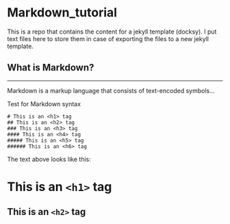 # Markdown_tutorial
This is a repo that contains the content for a jekyll template (docksy). I put text files here to store them in case of exporting the files to a new jekyll template. 

## What is Markdown?
---

Markdown is a markup language that consists of text-encoded symbols...

Test for Markdown syntax

```
# This is an <h1> tag
## This is an <h2> tag
### This is an <h3> tag
#### This is an <h4> tag
##### This is an <h5> tag
###### This is an <h6> tag
```
The text above looks like this:

# This is an `<h1>` tag
## This is an `<h2>` tag

